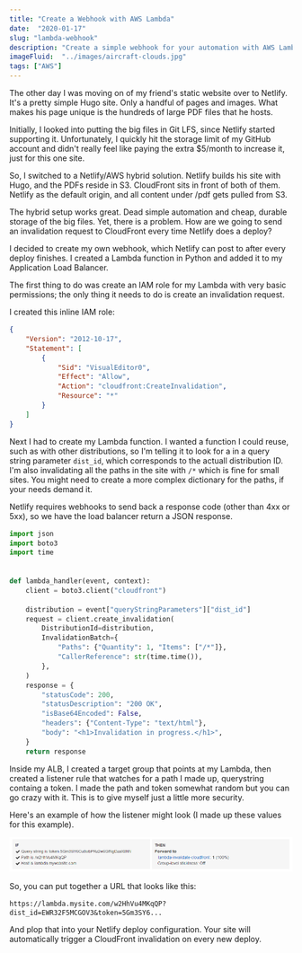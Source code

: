 ```yaml
---
title: "Create a Webhook with AWS Lambda"
date:  "2020-01-17"
slug: "lambda-webhook"
description: "Create a simple webhook for your automation with AWS Lambda and Python"
imageFluid:  "../images/aircraft-clouds.jpg"
tags: ["AWS"]
---
```


The other day I was moving on of my friend's static website over to Netlify. It's a pretty simple Hugo site. Only a handful of pages and images. What makes his page unique is the hundreds of large PDF files that he hosts.

Initially, I looked into putting the big files in Git LFS, since Netlify started supporting it. Unfortunately, I quickly hit the storage limit of my GitHub account and didn't really feel like paying the extra $5/month to increase it, just for this one site. 

So, I switched to a Netlify/AWS hybrid solution. Netlify builds his site with Hugo, and the PDFs reside in S3. CloudFront sits in front of both of them. Netlify as the default origin, and all content under /pdf gets pulled from S3.

The hybrid setup works great. Dead simple automation and cheap, durable storage of the big files. Yet, there is a problem. How are we going to send an invalidation request to CloudFront every time Netlify does a deploy?

I decided to create my own webhook, which Netlify can post to after every deploy finishes. I created a Lambda function in Python and added it to my Application Load Balancer. 

The first thing to do was create an IAM role for my Lambda with very basic permissions; the only thing it needs to do is create an invalidation request.

I created this inline IAM role:

```json
{
    "Version": "2012-10-17",
    "Statement": [
        {
            "Sid": "VisualEditor0",
            "Effect": "Allow",
            "Action": "cloudfront:CreateInvalidation",
            "Resource": "*"
        }
    ]
}
```

Next I had to create my Lambda function. I wanted a function I could reuse, such as with other distributions, so I'm telling it to look for a  in a query string parameter `dist_id`, which corresponds to the actuall distribution ID. I'm also invalidating all the paths in the site with `/*` which is fine for small sites. You might need to create a more complex dictionary for the paths, if your needs demand it.

Netlify requires webhooks to send back a response code (other than 4xx or 5xx), so we have the load balancer return a JSON response.

```python
import json
import boto3
import time


def lambda_handler(event, context):
    client = boto3.client("cloudfront")

    distribution = event["queryStringParameters"]["dist_id"]
    request = client.create_invalidation(
        DistributionId=distribution,
        InvalidationBatch={
            "Paths": {"Quantity": 1, "Items": ["/*"]},
            "CallerReference": str(time.time()),
        },
    )
    response = {
        "statusCode": 200,
        "statusDescription": "200 OK",
        "isBase64Encoded": False,
        "headers": {"Content-Type": "text/html"},
        "body": "<h1>Invalidation in progress.</h1>",
    }
    return response

```

Inside my ALB, I created a target group that points at my Lambda, then created a listener rule that watches for a path I made up, querystring containg a token. I made the path and token somewhat random but you can go crazy with it. This is to give myself just a little more security.

Here's an example of how the listener might look (I made up these values for this example).

![ALB Example 1](../images/alb-example-1.png)

So, you can put together a URL that looks like this:

```
https://lambda.mysite.com/w2HhVu4MKqQP?dist_id=EWR32F5MCGOV3&token=5Gm3SY6...
```

And plop that into your Netlify deploy configuration. Your site will automatically trigger a CloudFront invalidation on every new deploy.